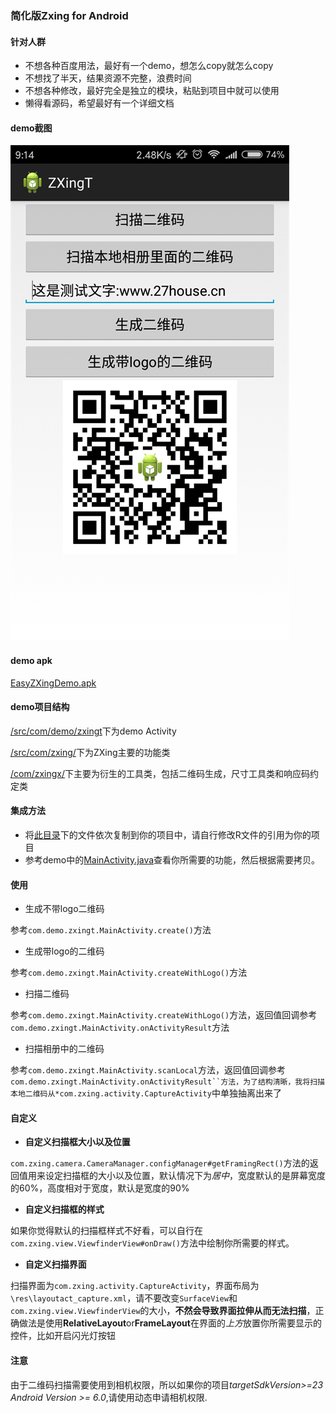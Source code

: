 ### 简化版Zxing for Android



#### 针对人群

* 不想各种百度用法，最好有一个demo，想怎么copy就怎么copy
* 不想找了半天，结果资源不完整，浪费时间
* 不想各种修改，最好完全是独立的模块，粘贴到项目中就可以使用
* 懒得看源码，希望最好有一个详细文档

#### demo截图

![demo Screenshot](/Screenshot/Screenshot.png)

#### demo apk 

[EasyZXingDemo.apk](/需要的文件/EasyZXingDemo.apk)


#### demo项目结构

[/src/com/demo/zxingt](/src/com/demo/zxingt)下为demo Activity

[/src/com/zxing/](/src/com/zxing/)下为ZXing主要的功能类

[/com/zxingx/](/com/zxingx/)下主要为衍生的工具类，包括二维码生成，尺寸工具类和响应码约定类

#### 集成方法

* 将[此目录](/需要的文件/)下的文件依次复制到你的项目中，请自行修改R文件的引用为你的项目
* 参考demo中的[MainActivity.java](/src/com/demo/zxingt/MainActivity.java)查看你所需要的功能，然后根据需要拷贝。

#### 使用

* 生成不带logo二维码

参考`com.demo.zxingt.MainActivity.create()`方法

* 生成带logo的二维码

参考`com.demo.zxingt.MainActivity.createWithLogo()`方法

* 扫描二维码

参考`com.demo.zxingt.MainActivity.createWithLogo()`方法，返回值回调参考`com.demo.zxingt.MainActivity.onActivityResult`方法

* 扫描相册中的二维码

参考`com.demo.zxingt.MainActivity.scanLocal`方法，返回值回调参考`com.demo.zxingt.MainActivity.onActivityResult``方法，为了结构清晰，我将扫描本地二维码从*com.zxing.activity.CaptureActivity`中单独抽离出来了

#### 自定义

* **自定义扫描框大小以及位置**

`com.zxing.camera.CameraManager.configManager#getFramingRect()`方法的返回值用来设定扫描框的大小以及位置，默认情况下为*居中*，宽度默认的是屏幕宽度的60%，高度相对于宽度，默认是宽度的90%

* **自定义扫描框的样式**

如果你觉得默认的扫描框样式不好看，可以自行在`com.zxing.view.ViewfinderView#onDraw()`方法中绘制你所需要的样式。

* **自定义扫描界面**

扫描界面为`com.zxing.activity.CaptureActivity`，界面布局为`\res\layoutact_capture.xml`，请不要改变`SurfaceView`和`com.zxing.view.ViewfinderView`的大小，**不然会导致界面拉伸从而无法扫描**，正确做法是使用**RelativeLayout**or**FrameLayout**在界面的*上方*放置你所需要显示的控件，比如开启闪光灯按钮

#### 注意

由于二维码扫描需要使用到相机权限，所以如果你的项目*targetSdkVersion>=23 Android Version >= 6.0*,请使用动态申请相机权限.
